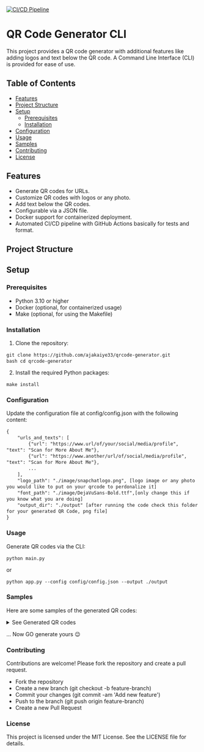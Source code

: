 
[![CI/CD Pipeline](https://github.com/ajakaiye33/qr_code_generator/actions/workflows/ci.yml/badge.svg)](https://github.com/ajakaiye33/qr_code_generator/actions/workflows/ci.yml)

# QR Code Generator CLI

This project provides a QR code generator with additional features like adding logos and text below the QR code. A Command Line Interface (CLI) is provided for ease of use.

## Table of Contents

- [Features](#features)
- [Project Structure](#project-structure)
- [Setup](#setup)
  - [Prerequisites](#prerequisites)
  - [Installation](#installation)
- [Configuration](#configuration)
- [Usage](#usage)
- [Samples](#samples)
- [Contributing](#contributing)
- [License](#license)


## Features

- Generate QR codes for URLs.
- Customize QR codes with logos or any photo.
- Add text below the QR codes.
- Configurable via a JSON file.
- Docker support for containerized deployment.
- Automated CI/CD pipeline with GitHub Actions basically for tests and format.

## Project Structure



## Setup

### Prerequisites

- Python 3.10 or higher
- Docker (optional, for containerized usage)
- Make (optional, for using the Makefile)

### Installation

1. Clone the repository:

```
git clone https://github.com/ajakaiye33/qrcode-generator.git
bash cd qrcode-generator
```



2. Install the required Python packages:

```
make install
```


### Configuration

Update the configuration file at config/config.json with the following content:

```
{
    "urls_and_texts": [
        {"url": "https://www.url/of/your/social/media/profile", "text": "Scan for More About Me"},
        {"url": "https://www.another/url/of/social/media/profile", "text": "Scan for More About Me"},
        ...
    ],
    "logo_path": "./image/snapchatlogo.png", [logo image or any photo you would like to put on your qrcode to perdonalize it]
    "font_path": "./image/DejaVuSans-Bold.ttf",[only change this if you know what you are doing]
    "output_dir": "./output" [after running the code check this folder for your generated QR Code, png file]
}
```

### Usage

Generate QR codes via the CLI:
 ``` 
 python main.py
 ``` 
 or 
 ```
 python app.py --config config/config.json --output ./output 
 ```

### Samples

Here are some samples of the generated QR codes:


<details>
<summary>See Generated QR codes</summary>

![Linkedin QR Code profile](sample_qrcode_images/linkedin_profile_qrcode_with_text_2.png)
![Github QR Code Profile](sample_qrcode_images/github.png)

![X QR Code Profile](sample_qrcode_images/twitterprofile.png) 

![Youtube QR Code Profile](sample_qrcode_images/social_media_profile_qrcode_with_text_1.png)

![Snapchat QR Code Profile](sample_qrcode_images/social_media_profile_qrcode_with_text_2.png)

![Github QR Code Profile](sample_qrcode_images/guido.png)

![Join our Slack Channels](sample_qrcode_images/slack.png)
</details>

... Now GO generate yours :wink:

### Contributing

Contributions are welcome! Please fork the repository and create a pull request.

- Fork the repository
- Create a new branch (git checkout -b feature-branch)
- Commit your changes (git commit -am 'Add new feature')
- Push to the branch (git push origin feature-branch)
- Create a new Pull Request

### License

This project is licensed under the MIT License. See the LICENSE file for details.
